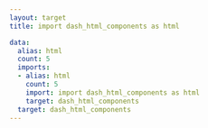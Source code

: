 ```yaml
---
layout: target
title: import dash_html_components as html

data:
  alias: html
  count: 5
  imports:
  - alias: html
    count: 5
    import: import dash_html_components as html
    target: dash_html_components
  target: dash_html_components
---
```


